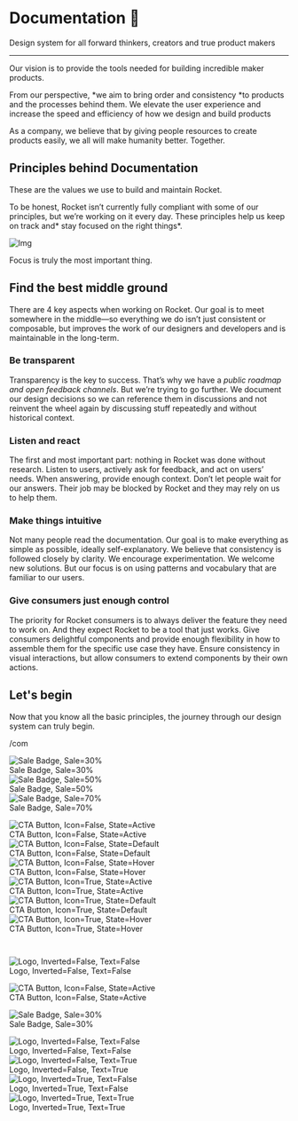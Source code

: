 
# Documentation 🚀

Design system for all forward thinkers, creators and true product makers

---

Our vision is to provide the tools needed for building incredible maker products.

From our perspective, *we aim to bring order and consistency *to products and the processes behind them. We elevate the user experience and increase the speed and efficiency of how we design and build products

As a company, we believe that by giving people resources to create products easily, we all will make humanity better. Together.

## Principles behind Documentation

These are the values we use to build and maintain Rocket.

To be honest, Rocket isn’t currently fully compliant with some of our principles, but we’re working on it every day. These principles help us keep on track and* stay focused on the right things*.

![Img](https://studio-assets.supernova.io/design-systems/14533/9289758a-6300-472a-bbc6-a57098081abf.jpeg)

Focus is truly the most important thing.

## Find the best middle ground

There are 4 key aspects when working on Rocket. Our goal is to meet somewhere in the middle—so everything we do isn’t just consistent or composable, but improves the work of our designers and developers and is maintainable in the long-term.

### Be transparent

Transparency is the key to success. That’s why we have a *public roadmap and open feedback channels*. But we’re trying to go further. We document our design decisions so we can reference them in discussions and not reinvent the wheel again by discussing stuff repeatedly and without historical context.

### Listen and react

The first and most important part: nothing in Rocket was done without research. Listen to users, actively ask for feedback, and act on users’ needs. When answering, provide enough context. Don’t let people wait for our answers. Their job may be blocked by Rocket and they may rely on us to help them.

### Make things intuitive

Not many people read the documentation. Our goal is to make everything as simple as possible, ideally self-explanatory. We believe that consistency is followed closely by clarity. We encourage experimentation. We welcome new solutions. But our focus is on using patterns and vocabulary that are familiar to our users.

### Give consumers just enough control

The priority for Rocket consumers is to always deliver the feature they need to work on. And they expect Rocket to be a tool that just works. Give consumers delightful components and provide enough flexibility in how to assemble them for the specific use case they have. Ensure consistency in visual interactions, but allow consumers to extend components by their own actions.

## Let's begin

Now that you know all the basic principles, the journey through our design system can truly begin.

/com

  
![Sale Badge, Sale=30%](https://studio-assets.supernova.io/design-systems/14533/12133773-f4a9-46b4-91d0-522bbe4070a7.png)  
Sale Badge, Sale=30%  
![Sale Badge, Sale=50%](https://studio-assets.supernova.io/design-systems/14533/f4ff837a-cc66-4259-a138-5e6489c9d0a9.png)  
Sale Badge, Sale=50%  
![Sale Badge, Sale=70%](https://studio-assets.supernova.io/design-systems/14533/2019d9c8-6011-44ba-abbc-2c3851f2748f.png)  
Sale Badge, Sale=70%  


  
![CTA Button, Icon=False, State=Active](https://studio-assets.supernova.io/design-systems/14533/c50ca8f1-5c1e-4e15-9667-8c3a36bd26da.png)  
CTA Button, Icon=False, State=Active  
![CTA Button, Icon=False, State=Default](https://studio-assets.supernova.io/design-systems/14533/eb24de75-f35f-40c3-9eab-a6a590e553e4.png)  
CTA Button, Icon=False, State=Default  
![CTA Button, Icon=False, State=Hover](https://studio-assets.supernova.io/design-systems/14533/2f7ede9c-2ea9-48b1-b7b1-4f29da6b7fb8.png)  
CTA Button, Icon=False, State=Hover  
![CTA Button, Icon=True, State=Active](https://studio-assets.supernova.io/design-systems/14533/9fc9e896-c9f1-4cb3-ab32-d18c6cf9d351.png)  
CTA Button, Icon=True, State=Active  
![CTA Button, Icon=True, State=Default](https://studio-assets.supernova.io/design-systems/14533/6ce8401d-64a8-4186-b349-6a65a1cdc91b.png)  
CTA Button, Icon=True, State=Default  
![CTA Button, Icon=True, State=Hover](https://studio-assets.supernova.io/design-systems/14533/6aa6af9f-fbcc-4f5e-bea9-2aa94dd5b7cb.png)  
CTA Button, Icon=True, State=Hover  


```javascript  
  
```

  
![Logo, Inverted=False, Text=False](https://studio-assets.supernova.io/design-systems/14533/c4dd7947-3498-46b7-a73f-16df98bfc691.png)  
Logo, Inverted=False, Text=False  


  
  


  
![CTA Button, Icon=False, State=Active](https://studio-assets.supernova.io/design-systems/14533/c50ca8f1-5c1e-4e15-9667-8c3a36bd26da.png)  
CTA Button, Icon=False, State=Active  


  
![Sale Badge, Sale=30%](https://studio-assets.supernova.io/design-systems/14533/12133773-f4a9-46b4-91d0-522bbe4070a7.png)  
Sale Badge, Sale=30%  


  
![Logo, Inverted=False, Text=False](https://studio-assets.supernova.io/design-systems/14533/c4dd7947-3498-46b7-a73f-16df98bfc691.png)  
Logo, Inverted=False, Text=False  
![Logo, Inverted=False, Text=True](https://studio-assets.supernova.io/design-systems/14533/ceb40cec-7cc1-4f3e-a6e4-9a432a859208.png)  
Logo, Inverted=False, Text=True  
![Logo, Inverted=True, Text=False](https://studio-assets.supernova.io/design-systems/14533/8014e01a-45b4-4063-bb58-2a2e71bf5628.png)  
Logo, Inverted=True, Text=False  
![Logo, Inverted=True, Text=True](https://studio-assets.supernova.io/design-systems/14533/8c5b7b9c-cfc2-43a4-9588-30a8b69bc13d.png)  
Logo, Inverted=True, Text=True  
